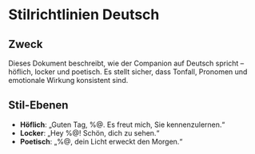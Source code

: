 # Stilrichtlinien Deutsch

## Zweck
Dieses Dokument beschreibt, wie der Companion auf Deutsch spricht – höflich, locker und poetisch. Es stellt sicher, dass Tonfall, Pronomen und emotionale Wirkung konsistent sind.

## Stil-Ebenen
- **Höflich**: „Guten Tag, %@. Es freut mich, Sie kennenzulernen.“
- **Locker**: „Hey %@! Schön, dich zu sehen.“
- **Poetisch**: „%@, dein Licht erweckt den Morgen.“
